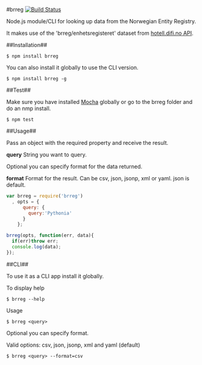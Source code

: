 #brreg [![Build Status](https://travis-ci.org/zrrrzzt/brreg.svg?branch=master)](https://travis-ci.org/zrrrzzt/brreg)

Node.js module/CLI for looking up data from the Norwegian Entity Registry.

It makes use of the 'brreg/enhetsregisteret' dataset from [hotell.difi.no API](http://hotell.difi.no/api).

##Installation##

```
$ npm install brreg
```

You can also install it globally to use the CLI version.

```
$ npm install brreg -g
```

##Test##

Make sure you have installed [Mocha](http://visionmedia.github.io/mocha/) globally or go to the brreg folder and do an nmp install.

```
$ npm test
```

##Usage##

Pass an object with the required property and receive the result.

**query** String you want to query.

Optional you can specify format for the data returned.

**format** Format for the result. Can be csv, json, jsonp, xml or yaml. json is default.

```javascript
var brreg = require('brreg')
  , opts = {
      query: {
        query:'Pythonia'
      }
    };

brreg(opts, function(err, data){
  if(err)throw err;
  console.log(data);
});
```

##CLI##

To use it as a CLI app install it globally.

To display help

```
$ brreg --help
```
Usage

```
$ brreg <query>
```

Optional you can specify format.

Valid options: csv, json, jsonp, xml and yaml (default)

```
$ brreg <query> --format=csv
```
